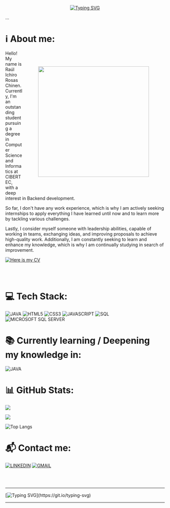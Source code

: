 <p align="center">
<a href="https://git.io/typing-svg"><img src="https://readme-typing-svg.demolab.com?font=Fira+Code&weight=900&size=50&duration=3000&pause=2000&color=06E1EE&center=true&vCenter=true&random=false&width=800&height=90&separator=%3C&lines=System.out.println%3C(%22Hi+there+%F0%9F%91%8B%F0%9F%8F%BC+I%C2%B4m+Ichiro%22);" alt="Typing SVG" /></a>
</p>...
<h1>ℹ️ About me:</h1>
<img align="right" style="margin: 50px;" src="https://github.com/ICHIBAN98/ICHIBAN98/blob/main/readMeGift.gif" alt="" width="350" heigth="350" />

Hello! My name is Raúl Ichiro Rosas Chinen. Currently, I'm an outstanding student pursuing a degree in Computer Science and Informatics at CIBERTEC, with a deep interest in Backend development.

So far, I don't have any work experience, which is why I am actively seeking internships to apply everything I have learned until now and to learn more by tackling various challenges.

Lastly, I consider myself someone with leadership abilities, capable of working in teams, exchanging ideas, and improving proposals to achieve high-quality work. Additionally, I am constantly seeking to learn and enhance my knowledge, which is why I am continually studying in search of improvement.

[![Here is my CV](https://img.shields.io/badge/Here%20is%20my%20CV-%23007396?style=flat-square)](https://github.com/ICHIBAN98/ICHIBAN98/blob/main/Ra%C3%BAl%20Ichiro%20Rosas%20Chinen%20-%20CV_en.pdf)

<br><br>

<h1>💻 Tech Stack:</h1>

![**JAVA**](https://img.shields.io/badge/JAVA-%23007396?style=flat-square&logo=java&logoColor=white)
![**HTML5**](https://img.shields.io/badge/HTML5-%23E34F26?style=flat-square&logo=html5&logoColor=white)
![**CSS3**](https://img.shields.io/badge/CSS3-%231572B6?style=flat-square&logo=css3&logoColor=white)
![**JAVASCRIPT**](https://img.shields.io/badge/JAVASCRIPT-%23F7DF1E?style=flat-square&logo=javascript&logoColor=black)
![**SQL**](https://img.shields.io/badge/SQL-%23007396?style=flat-square&logo=sql&logoColor=white)
![**MICROSOFT SQL SERVER**](https://img.shields.io/badge/MICROSOFT%20SQL%20SERVER-%23CC2927?style=flat-square&logo=microsoft-sql-server&logoColor=white)

<h1>📚 Currently learning / Deepening my knowledge in:</h1>     

![**JAVA**](https://img.shields.io/badge/JAVA-%23007396?style=flat-square&logo=java&logoColor=white)

<h1>📊 GitHub Stats:</h1>

<picture>
  <source
    srcset="https://github-readme-stats.vercel.app/api?username=ICHIBAN98&show_icons=true&theme=dark"
    media="(prefers-color-scheme: dark)"
  />
  <source
    srcset="https://github-readme-stats.vercel.app/api?username=ICHIBAN98&show_icons=true"
    media="(prefers-color-scheme: light), (prefers-color-scheme: no-preference)"
  />
  <img src="https://github-readme-stats.vercel.app/api?username=ICHIBAN98&show_icons=true" />
</picture>

![](https://github-readme-streak-stats.herokuapp.com/?user=ICHIBAN98&theme=light&hide_border=false)<br/>

![Top Langs](https://github-readme-stats.vercel.app/api/top-langs/?username=ICHIBAN98&layout=compact)

<h1>📬 Contact me:</h1>

[![LINKEDIN](https://img.shields.io/badge/LINKEDIN-%230077B5?style=flat-square&logo=linkedin&logoColor=white)](https://www.linkedin.com/in/ra%C3%BAl-ichiro-rosas-chinen-893591150/)
[![GMAIL](https://img.shields.io/badge/GMAIL-%23EA4335?style=flat-square&logo=gmail&logoColor=white)](mailto:Ichiro.Rosass@gmail.com)

<br><br>

---
[![Typing SVG](https://readme-typing-svg.demolab.com?font=Poller+One&size=50&duration=3000&pause=2000&color=06E1EE&center=true&vCenter=true&random=false&width=1000&lines=Thank+you!)](https://git.io/typing-svg)

---
